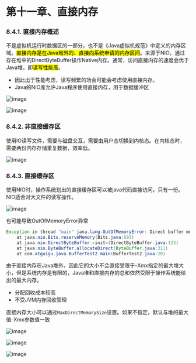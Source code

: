 # 第十一章、直接内存

### 8.4.1. 直接内存概述

不是虚拟机运行时数据区的一部分，也不是《Java虚拟机规范》中定义的内存区域。<mark>直接内存是在Java堆外的、直接向系统申请的内存区间</mark>。来源于NIO，通过存在堆中的DirectByteBuffer操作Native内存。通常，访问直接内存的速度会优于Java堆，即<mark>读写性能高</mark>。

- 因此出于性能考虑，读写频繁的场合可能会考虑使用直接内存。
- Java的NIO库允许Java程序使用直接内存，用于数据缓冲区

![image](https://static.lovedata.net/20-11-30-1bcbfe3a87028a569efa8b9992c8d09a.png-wm)



![image](https://static.lovedata.net/20-11-30-d86859f7a6cfa5b3be21ab6741e58ba6.png-wm)

### 8.4.2. 非直接缓存区

使用IO读写文件，需要与磁盘交互，需要由用户态切换到内核态。在内核态时，需要两份内存存储重复数据，效率低。

![image](https://static.lovedata.net/20-11-30-c4bc39811f5e15fe2057c97274f17d7e.png-wm)



### 8.4.3. 直接缓存区

使用NIO时，操作系统划出的直接缓存区可以被java代码直接访问，只有一份。NIO适合对大文件的读写操作。



![image](https://static.lovedata.net/20-11-30-8c8e8f80e839a9b9beaf88588b1e5287.png-wm)

也可能导致OutOfMemoryError异常

```java
Exception in thread "main" java.lang.OutOfMemoryError: Direct buffer memory 
    at java.nio.Bits.reserveMemory(Bits.java:693)
    at java.nio.DirectByteBuffer.<init>(DirectByteBuffer.java:123)
    at java.nio.ByteBuffer.allocateDirect(ByteBuffer.java:311)
    at com.atguigu.java.BufferTest2.main(BufferTest2.java:20)
```

由于直接内存在Java堆外，因此它的大小不会直接受限于-Xmx指定的最大堆大小，但是系统内存是有限的，Java堆和直接内存的总和依然受限于操作系统能给出的最大内存。

- 分配回收成本较高
- 不受JVM内存回收管理

直接内存大小可以通过`MaxDirectMemorySize`设置。如果不指定，默认与堆的最大值-Xmx参数值一致

![image](https://static.lovedata.net/21-06-03-d0eee039ec401e362838558dc1bf571d.png-wm)

![image](https://static.lovedata.net/20-11-30-8f85ea6a8e4a0dccb7c746420972e5fc.png-wm)

![image](https://static.lovedata.net/20-11-30-a6ab04e349b12bdc48751e6669861903.png-wm)